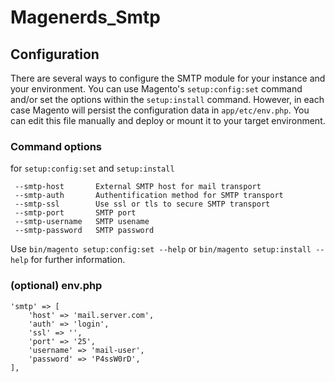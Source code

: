# Magenerds_Smtp

## Configuration
There are several ways to configure the SMTP module for your instance and your
environment. You can use Magento's `setup:config:set` command and/or set the options
within the `setup:install` command. However, in each case Magento will persist the
configuration data in `app/etc/env.php`. You can edit this file manually and deploy
or mount it to your target environment.

### Command options
for `setup:config:set` and `setup:install`

     --smtp-host       External SMTP host for mail transport
     --smtp-auth       Authentification method for SMTP transport
     --smtp-ssl        Use ssl or tls to secure SMTP transport
     --smtp-port       SMTP port
     --smtp-username   SMTP usename
     --smtp-password   SMTP password

Use `bin/magento setup:config:set --help` or `bin/magento setup:install --help`
for further information.

### (optional) env.php

    'smtp' => [
        'host' => 'mail.server.com',
        'auth' => 'login',
        'ssl' => '',
        'port' => '25',
        'username' => 'mail-user',
        'password' => 'P4ssW0rD',
    ],

